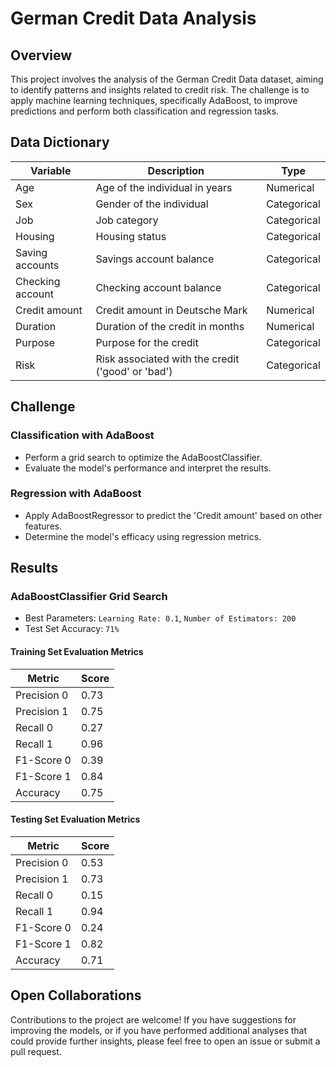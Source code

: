 # German Credit Data Analysis

## Overview
This project involves the analysis of the German Credit Data dataset, aiming to identify patterns and insights related to credit risk. The challenge is to apply machine learning techniques, specifically AdaBoost, to improve predictions and perform both classification and regression tasks.

## Data Dictionary

| Variable           | Description                                      | Type        |
|--------------------|--------------------------------------------------|-------------|
| Age                | Age of the individual in years                   | Numerical   |
| Sex                | Gender of the individual                         | Categorical |
| Job                | Job category                                     | Categorical |
| Housing            | Housing status                                   | Categorical |
| Saving accounts    | Savings account balance                          | Categorical |
| Checking account   | Checking account balance                         | Categorical |
| Credit amount      | Credit amount in Deutsche Mark                   | Numerical   |
| Duration           | Duration of the credit in months                 | Numerical   |
| Purpose            | Purpose for the credit                           | Categorical |
| Risk               | Risk associated with the credit ('good' or 'bad')| Categorical |

## Challenge

### Classification with AdaBoost
- Perform a grid search to optimize the AdaBoostClassifier.
- Evaluate the model's performance and interpret the results.

### Regression with AdaBoost
- Apply AdaBoostRegressor to predict the 'Credit amount' based on other features.
- Determine the model's efficacy using regression metrics.

## Results

### AdaBoostClassifier Grid Search
- Best Parameters: `Learning Rate: 0.1`, `Number of Estimators: 200`
- Test Set Accuracy: `71%`

#### Training Set Evaluation Metrics

| Metric      | Score |
|-------------|-------|
| Precision 0 | 0.73  |
| Precision 1 | 0.75  |
| Recall 0    | 0.27  |
| Recall 1    | 0.96  |
| F1-Score 0  | 0.39  |
| F1-Score 1  | 0.84  |
| Accuracy    | 0.75  |

#### Testing Set Evaluation Metrics

| Metric      | Score |
|-------------|-------|
| Precision 0 | 0.53  |
| Precision 1 | 0.73  |
| Recall 0    | 0.15  |
| Recall 1    | 0.94  |
| F1-Score 0  | 0.24  |
| F1-Score 1  | 0.82  |
| Accuracy    | 0.71  |

## Open Collaborations

Contributions to the project are welcome! If you have suggestions for improving the models, or if you have performed additional analyses that could provide further insights, please feel free to open an issue or submit a pull request.

